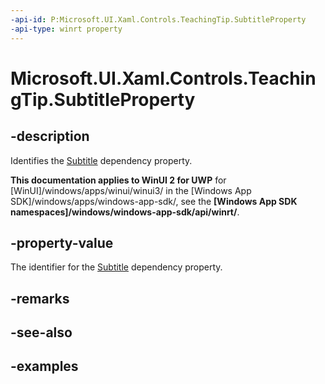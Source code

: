 ```yaml
---
-api-id: P:Microsoft.UI.Xaml.Controls.TeachingTip.SubtitleProperty
-api-type: winrt property
---
```


# Microsoft.UI.Xaml.Controls.TeachingTip.SubtitleProperty

<!--
public static Windows.UI.Xaml.DependencyProperty SubtitleProperty { get; }
-->

## -description

Identifies the [Subtitle](teachingtip_subtitle.md) dependency property.

**This documentation applies to WinUI 2 for UWP** for [WinUI]/windows/apps/winui/winui3/ in the [Windows App SDK]/windows/apps/windows-app-sdk/, see the **[Windows App SDK namespaces]/windows/windows-app-sdk/api/winrt/**.

## -property-value

The identifier for the [Subtitle](teachingtip_subtitle.md) dependency property.

## -remarks

## -see-also

## -examples

